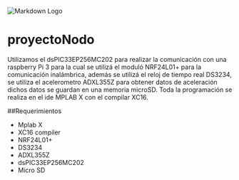 <!-- Images -->
![Markdown Logo](https://markdown-here.com/img/icon256.png)

# proyectoNodo
Utilizamos el dsPIC33EP256MC202 para realizar la comunicación con una raspberry Pi 3 para la cual se utilizá el moduló NRF24L01+ para la comunicación inalámbrica, 
además se utilizá el reloj de tiempo real DS3234, se utiliza el acelerometro ADXL355Z para obtener datos de aceleración dichos datos se guardan en una memoria microSD.
Toda la programación se realiza en el ide MPLAB X con el compilar XC16.

##Requerimientos
* Mplab X
* XC16 compiler
* NRF24L01+
* DS3234
* ADXL355Z
* dsPIC33EP256MC202
* Micro SD


